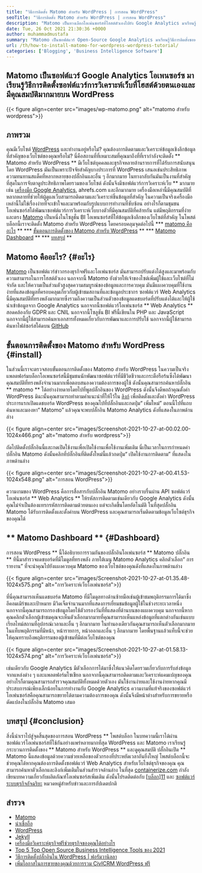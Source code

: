 ```yaml
---
title: "วิธีการติดตั้ง Matomo สำหรับ WordPress | การสอน WordPress" 
seoTitle: "วิธีการติดตั้ง Matomo สำหรับ WordPress | การสอน WordPress" 
description: "Matomo เป็นทางเลือกโอเพ่นซอร์สที่โฮสต์ตัวเองไปยัง Google Analytics มาเรียนรู้วิธีการติดตั้งซอฟต์แวร์การวิเคราะห์เว็บที่มีคุณสมบัติมากมายบน WordPress" 
date: Tue, 26 Oct 2021 21:30:36 +0000
author: muhammadmustafa
summary: "Matomo เป็นซอฟต์แวร์ Open-Source Google Analytics มาเรียนรู้วิธีการติดตั้งซอฟต์แวร์การวิเคราะห์เว็บที่เป็นโฮสต์และมีคุณสมบัติมากมายบน WordPress" 
url: /th/how-to-install-matomo-for-wordpress-wordpress-tutorial/
categories: ['Blogging', 'Business Intelligence Software']
---
```


## Matomo เป็นซอฟต์แวร์ Google Analytics โอเพนซอร์ซ มาเรียนรู้วิธีการติดตั้งซอฟต์แวร์การวิเคราะห์เว็บที่โฮสต์ด้วยตนเองและมีคุณสมบัติมากมายบน WordPress

{{< figure align=center src="images/wp-matomo.png" alt="matomo สำหรับ wordpress">}}


## ภาพรวม
คุณมีเว็บไซต์ [WordPress][1] และทำงานอยู่หรือไม่? คุณต้องการติดตามและวิเคราะห์ข้อมูลเชิงลึกข้อมูลที่สำคัญของเว็บไซต์ของคุณหรือไม่? นี่คือสถานที่ที่เหมาะสมที่คุณมาถึงที่ที่เรากำลังจะติดตั้ง ** Matomo สำหรับ WordPress ** มีเว็บไซต์บุคคลและธุรกิจหลายล้านรายการที่ได้รับการสนับสนุนโดย WordPress มันเป็นเพราะปัจจัยสำคัญบางประการที่ WordPress เสนอเช่นประสิทธิภาพความทนทานสแต็คที่หลากหลายของปลั๊กอินและอื่น ๆ อีกมากมาย ในทางกลับกันมันเป็นงานที่สำคัญที่สุดในการจับตาดูประสิทธิภาพโดยรวมของเว็บไซต์ ดังนั้นจึงมีซอฟต์แวร์การวิเคราะห์เว็บ ** มากมายเช่น [เครื่องมือ Google Analytics][2], ahrefs.com และอีกมากมาย เครื่องมือเหล่านี้มีคุณสมบัติที่หลากหลายที่ช่วยให้ผู้ดูแลเว็บสามารถติดตามและวิเคราะห์ชิ้นข้อมูลที่สำคัญ ในความเป็นจริงเครื่องมือเหล่านี้ไม่ใช่เรื่องง่ายที่จะเข้าใจและมาพร้อมกับรูปแบบการทำงานที่ซับซ้อน
อย่างไรก็ตามชุมชนโอเพ่นซอร์สได้พัฒนาซอฟต์แวร์การวิเคราะห์เว็บบางตัวที่มีคุณสมบัติที่คล้ายกัน แต่มีพฤติกรรมที่ง่ายและตรง [Matomo][3] เป็นหนึ่งในโซลูชั่น BI โอเพนซอร์สที่ให้ข้อมูลเชิงลึกของเว็บไซต์ที่สำคัญ ในโพสต์บล็อกนี้เราจะติดตั้ง Matomo สำหรับ WordPress โดยครอบคลุมจุดต่อไปนี้
  *** [matomo คืออะไร][4] **
  *** [ขั้นตอนการติดตั้งของ Matomo สำหรับ WordPress][5] **
  *** [Matomo Dashboard][6] **
  *** [บทสรุป][7] **

## Matomo คืออะไร? {#อะไร}
[Matomo][3] เป็นซอฟต์แวร์ข่าวกรองธุรกิจฟรีและโอเพ่นซอร์ส มันสามารถปรับแต่งได้สูงและมาพร้อมกับความสามารถในการโฮสต์ตัวเอง นอกจากนี้ Matomo ยังช่วยให้เจ้าของไซต์เพิ่มผู้ใช้และเว็บไซต์ที่ไม่ จำกัด และให้ความเป็นส่วนตัวสูงสุดความสมบูรณ์ของข้อมูลและการควบคุม มันมีแผงควบคุมที่ใช้งานง่ายที่แสดงข้อมูลที่ครอบคลุมเกี่ยวกับผู้เข้าชมสถานที่และข้อมูลประชากร ซอฟต์แวร์ Web Analytics นี้มีคุณสมบัติที่ทรงพลังมากมายซึ่งรวมถึงความเป็นส่วนตัวของข้อมูลแดชบอร์ดที่ปรับแต่งได้และให้ผู้ใช้นำเข้าข้อมูลจาก Google Analytics นอกจากนี้ซอฟต์แวร์โอเพ่นซอร์ส ** Web Analytics ** สอดคล้องกับ GDPR และ CNIL นอกจากนี้โซลูชัน BI ฟรีนี้เขียนใน PHP และ JavaScript นอกจากนี้ผู้ใช้สามารถค้นหาเอกสารทั้งหมดเกี่ยวกับการพัฒนาและการปรับใช้ นอกจากนี้ผู้ใช้สามารถค้นหาไฟล์ซอร์สโค้ดบน [GitHub][8]

## ขั้นตอนการติดตั้งของ Matomo สำหรับ WordPress {#install}
ในส่วนนี้เราจะตรวจสอบขั้นตอนการติดตั้งของ Matomo สำหรับ WordPress ในความเป็นจริงแพลตฟอร์มบล็อกโอเพนซอร์สนี้มีชุมชนนักพัฒนาซอฟต์แวร์ที่มีชีวิตชีวาและกระตือรือร้นซึ่งได้พัฒนาคุณสมบัติที่ทรงพลังจำนวนมากเพื่อตอบสนองความต้องการของผู้ใช้ ดังนั้นคุณสามารถค้นหาปลั๊กอิน ** matomo ** ได้อย่างง่ายดายโดยไปที่พูลปลั๊กอินของ WordPress ดังนั้นจึงดีพอถ้าคุณตั้งค่า WordPress มิฉะนั้นคุณสามารถทำตามคำแนะนำที่ให้ไว้ใน [ลิงก์][1] เพื่อติดตั้งและตั้งค่า WordPress ประการแรกเปิดแดชบอร์ด WordPress ของคุณไปที่ปลั๊กอินและกดปุ่ม“ เพิ่มใหม่”
ตอนนี้ไปที่แถบค้นหาและมองหา“ Matomo” แล้วคุณจะพบปลั๊กอิน Matomo Analytics ดังที่แสดงในภาพด้านล่าง

{{< figure align=center src="images/Screenshot-2021-10-27-at-00.02.00-1024x466.png" alt="matomo สำหรับ wordpress">}}

ถัดไปติดตั้งปลั๊กอินนี้และกดเปิดใช้งานเพื่อเปิดใช้งานเพื่อใช้งานเพิ่มเติม นี่เป็นเวลาในการกำหนดค่าปลั๊กอิน Matomo ดังนั้นคลิกที่ปลั๊กอินที่ติดตั้งใหม่นี้แล้วกดปุ่ม“ เปิดใช้งานการติดตาม” ที่แสดงในภาพด้านล่าง

{{< figure align=center src="images/Screenshot-2021-10-27-at-00.41.53-1024x548.png" alt="การสอน WordPress">}}

ความงามของ WordPress คือการสื่อสารกับปลั๊กอิน Matomo อย่างราบรื่นผ่าน API ซอฟต์แวร์โอเพ่นซอร์ส ** Web Analytics ** ให้รหัสการติดตามเช่นเดียวกับ Google Analytics ดังนั้นคุณไม่จำเป็นต้องแทรกรหัสการติดตามด้วยตนเอง แต่จะเกิดขึ้นโดยอัตโนมัติ ในที่สุดปลั๊กอิน Matomo ได้รับการติดตั้งและตั้งค่าบน WordPress และคุณสามารถเริ่มติดตามข้อมูลเว็บไซต์ธุรกิจของคุณได้

## ** Matomo Dashboard ** {#Dashboard}
การสอน WordPress ** นี้ได้อธิบายการรวมกันของปลั๊กอินโอเพ่นซอร์ส ** Matomo ปลั๊กอิน ** ทีนี้มาสำรวจแดชบอร์ดที่มีโมดูลที่ทรงพลัง ภายใต้เมนู Matomo Analytics คลิกตัวเลือก“ การรายงาน” ที่จะนำคุณไปยังแผงควบคุม Matomo ของเว็บไซต์ของคุณดังที่แสดงในภาพด้านล่าง

{{< figure align=center src="images/Screenshot-2021-10-27-at-01.35.48-1024x575.png" alt="การวิเคราะห์เว็บโอเพ่นซอร์ส">}}

ที่นี่คุณสามารถเห็นแดชบอร์ด Matomo ที่มีโมดูลทางด้านซ้ายมือเช่นผู้เข้าชมพฤติกรรมการได้มาซึ่งอีคอมเมิร์ซและเป้าหมาย มีวิดเจ็ตจำนวนมากที่แสดงการเยี่ยมชมข้อมูลผู้ใช้ในช่วงระยะเวลาหนึ่ง นอกจากนี้คุณสามารถกรองข้อมูลโดยใช้ตัวกรองวันที่ที่แสดงที่ด้านบนของแผงควบคุม นอกจากนี้หากคุณคลิกตัวเลือกผู้เข้าชมคุณจะเห็นตัวเลือกมากมายที่คุณสามารถเห็นแหล่งข้อมูลที่แตกต่างกันเช่นแบบเรียลไทม์สถานที่อุปกรณ์เวลาและอื่น ๆ อีกมากมาย ในทำนองเดียวกันคุณสามารถเห็นตัวเลือกมากมายในแท็บพฤติกรรมที่มีหน้า, หน้ารายการ, หน้าออกและอื่น ๆ อีกมากมาย โดยพื้นฐานแล้วแท็บนี้จะช่วยให้คุณทราบถึงพฤติกรรมของผู้เข้าชมที่มีต่อเว็บไซต์ของคุณ

{{< figure align=center src="images/Screenshot-2021-10-27-at-01.58.13-1024x574.png" alt="การวิเคราะห์เว็บโอเพ่นซอร์ส">}}

เช่นเดียวกับ Google Analytics มีตัวเลือกการได้มาซึ่งให้แนวคิดโดยรวมเกี่ยวกับการรับส่งข้อมูลจากแหล่งต่าง ๆ และแพลตฟอร์มโซเชียล นอกจากนี้คุณสามารถติดตามและวิเคราะห์แคมเปญของคุณ อย่างไรก็ตามคุณสามารถสำรวจคุณสมบัติทั้งหมดด้วยตัวเอง มันใช้งานง่ายและใช้งานง่ายหากคุณมีประสบการณ์เพียงเล็กน้อยในการทำงานกับ Google Analytics ความงามที่แท้จริงของซอฟต์แวร์โอเพ่นซอร์สคือคุณสามารถขยายได้ตามความต้องการของคุณ ดังนั้นจึงมีหน้าต่างสำหรับการขยายหรือดัดแปลงในปลั๊กอิน Matomo เสมอ

## บทสรุป {#conclusion}
สิ่งนี้นำเราไปสู่จุดสิ้นสุดของการสอน WordPress ** โพสต์บล็อก ในบทความนี้เราได้ผ่านซอฟต์แวร์โอเพ่นซอร์สที่ใช้กันอย่างแพร่หลายมากที่สุด WordPress และ Matomo เราเรียนรู้กระบวนการติดตั้งของ ** Matomo สำหรับ WordPress ** และดูคุณสมบัติ ปลั๊กอินเปิด ** Matomo นี้แสดงข้อมูลด้วยความช่วยเหลือของตัวกรองที่ประหยัดเวลาอันยิ่งใหญ่ โพสต์บล็อกนี้จะช่วยคุณได้หากคุณต้องการติดตั้งซอฟต์แวร์ Web Analytics สำหรับเว็บไซต์ธุรกิจของคุณ คุณสามารถค้นหาตัวเลือกและลิงก์เพิ่มเติมในส่วนสำรวจด้านล่าง
ในที่สุด [containerize.com][9] กำลังเขียนบทความเกี่ยวกับผลิตภัณฑ์โอเพ่นซอร์สเพิ่มเติม ดังนั้นโปรดติดต่อกับ [[บล็อก][10]][11] และ [ซอฟต์แวร์ระบบธุรกิจอัจฉริยะ][12] หมวดหมู่สำหรับข่าวและการอัปเดตปกติ

## สำรวจ
  * [Matomo][3]
  * [น่าเชื่อถือ][13]
  * [WordPress][1]
  * [Jekyll][14]
  * [เครื่องมือวิเคราะห์ธุรกิจฟรีช่วยธุรกิจของคุณได้อย่างไร][15]
  * [Top 5 Top Open Source Business Intelligence Tools ของ 2021][16]
  * [วิธีการติดตั้งปลั๊กอินใน WordPress | ฟอรัมวานิลลา][17]
  * [เพิ่มโอกาสในการขายของคุณด้วยการรวม CivICRM WordPress ฟรี][18]

  
[1]: https://products.containerize.com/blogging/wordpress/
[2]: https://analytics.google.com/analytics/web/
[3]: https://products.containerize.com/business-intelligence/matomo
[4]: #What
[5]: #install
[6]: #dashboard
[7]: #Conclusion
[8]: https://github.com/matomo-org/matomo
[9]: https://www.containerize.com/
[10]: https://products.containerize.com/blogging/
[11]: https://products.containerize.com/healthcare-technologies/
[12]: https://products.containerize.com/business-intelligence/
[13]: https://products.containerize.com/business-intelligence/plausible
[14]: https://products.containerize.com/blogging/jekyll/
[15]: https://blog.containerize.com/2021/03/12/how-free-business-analytics-tools-assist-your-business/
[16]: https://blog.containerize.com/business-intelligence-software/top-5-open-source-business-intelligence-solutions-of-2021/
[17]: https://blog.containerize.com/blogging/how-to-a-install-plugin-in-wordpress-vanilla-forum/
[18]: https://blog.containerize.com/blogging/civicrm-wordpress-integration-wordpress-tutorial/
